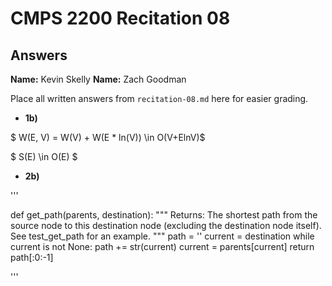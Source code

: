 # CMPS 2200 Recitation 08

## Answers

**Name:** Kevin Skelly
**Name:** Zach Goodman


Place all written answers from `recitation-08.md` here for easier grading.



- **1b)**

$ W(E, V) = W(V) + W(E * ln(V)) \in O(V+ElnV)$

$ S(E) \in O(E) $

- **2b)**

'''

def get_path(parents, destination):
"""
Returns:
  The shortest path from the source node to this destination node 
  (excluding the destination node itself). See test_get_path for an example.
"""
path = ''
current = destination
while current is not None:
    path += str(current)
    current = parents[current]
return path[:0:-1]

'''
